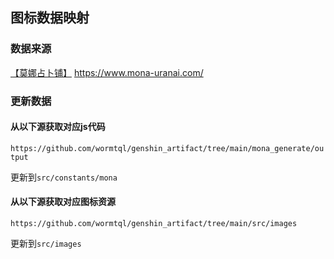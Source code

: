 ## 图标数据映射

### 数据来源

[【莫娜占卜铺】](https://www.mona-uranai.com/)  https://www.mona-uranai.com/

### 更新数据

#### 从以下源获取对应js代码

`https://github.com/wormtql/genshin_artifact/tree/main/mona_generate/output`

 更新到`src/constants/mona`

#### 从以下源获取对应图标资源

`https://github.com/wormtql/genshin_artifact/tree/main/src/images`

更新到`src/images`
